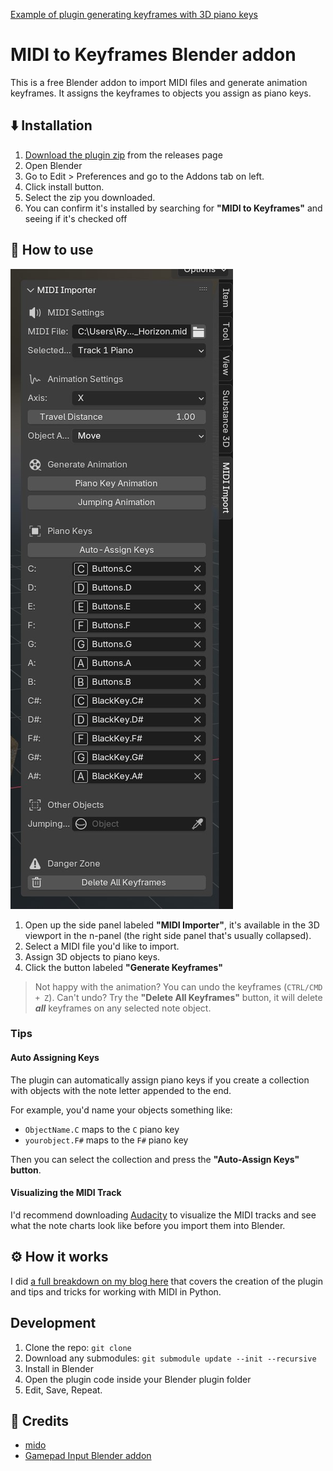 [Example of plugin generating keyframes with 3D piano keys](https://github.com/user-attachments/assets/dc90301c-569a-493f-a6f9-35798aeb086b)

# MIDI to Keyframes Blender addon

This is a free Blender addon to import MIDI files and generate animation keyframes. It assigns the keyframes to objects you assign as piano keys.

## ⬇️ Installation

1. [Download the plugin zip](https://github.com/whoisryosuke/blender-midi-keyframes/releases/download/v0.0.1/midi-to-keyframes-v0.0.1.zip) from the releases page
1. Open Blender
1. Go to Edit > Preferences and go to the Addons tab on left.
1. Click install button.
1. Select the zip you downloaded.
1. You can confirm it's installed by searching for **"MIDI to Keyframes"** and seeing if it's checked off

## 🔰 How to use

![The plugin panel inside Blender](/docs/screenshots/plugin-panel.jpg)

1. Open up the side panel labeled **"MIDI Importer"**, it's available in the 3D viewport in the n-panel (the right side panel that's usually collapsed).
1. Select a MIDI file you'd like to import.
1. Assign 3D objects to piano keys.
1. Click the button labeled **"Generate Keyframes"**

> Not happy with the animation? You can undo the keyframes (`CTRL/CMD + Z`). Can't undo? Try the **"Delete All Keyframes"** button, it will delete **_all_** keyframes on any selected note object.

### Tips

#### Auto Assigning Keys

The plugin can automatically assign piano keys if you create a collection with objects with the note letter appended to the end.

For example, you'd name your objects something like:

- `ObjectName.C` maps to the `C` piano key
- `yourobject.F#` maps to the `F#` piano key

Then you can select the collection and press the **"Auto-Assign Keys" button**.

#### Visualizing the MIDI Track

I'd recommend downloading [Audacity](https://www.audacityteam.org/) to visualize the MIDI tracks and see what the note charts look like before you import them into Blender.

## ⚙️ How it works

I did [a full breakdown on my blog here](https://whoisryosuke.com/blog/2024/midi-powered-animations-in-blender) that covers the creation of the plugin and tips and tricks for working with MIDI in Python.

## Development

1. Clone the repo: `git clone`
1. Download any submodules: `git submodule update --init --recursive`
1. Install in Blender
1. Open the plugin code inside your Blender plugin folder
1. Edit, Save, Repeat.

## 💪 Credits

- [mido](https://github.com/mido/mido)
- [Gamepad Input Blender addon](https://github.com/whoisryosuke/blender-gamepad)
